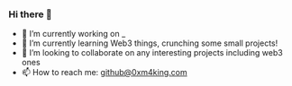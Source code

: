 ### Hi there 👋

- 🔭 I’m currently working on _
- 🌱 I’m currently learning Web3 things, crunching some small projects!
- 👯 I’m looking to collaborate on any interesting projects including web3 ones
- 📫 How to reach me: github@0xm4king.com
